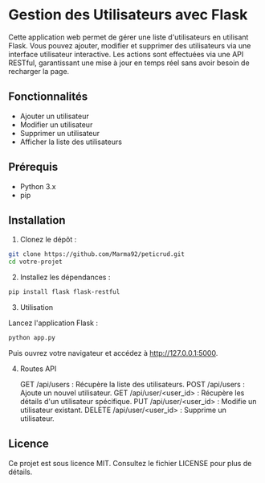 # Gestion des Utilisateurs avec Flask

Cette application web permet de gérer une liste d'utilisateurs en utilisant Flask. Vous pouvez ajouter, modifier et supprimer des utilisateurs via une interface utilisateur interactive. Les actions sont effectuées via une API RESTful, garantissant une mise à jour en temps réel sans avoir besoin de recharger la page.

## Fonctionnalités

- Ajouter un utilisateur
- Modifier un utilisateur
- Supprimer un utilisateur
- Afficher la liste des utilisateurs

## Prérequis

- Python 3.x
- pip

## Installation

1. Clonez le dépôt :

```bash
git clone https://github.com/Marma92/peticrud.git
cd votre-projet
```

2. Installez les dépendances :

```bash
pip install flask flask-restful
```

3. Utilisation

Lancez l'application Flask :

```bash
python app.py
```

Puis ouvrez votre navigateur et accédez à <http://127.0.0.1:5000>.

4. Routes API

   GET /api/users : Récupère la liste des utilisateurs.
   POST /api/users : Ajoute un nouvel utilisateur.
   GET /api/user/<user_id> : Récupère les détails d'un utilisateur spécifique.
   PUT /api/user/<user_id> : Modifie un utilisateur existant.
   DELETE /api/user/<user_id> : Supprime un utilisateur.

## Licence

Ce projet est sous licence MIT. Consultez le fichier LICENSE pour plus de détails.
